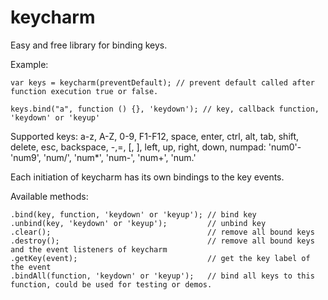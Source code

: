 keycharm
========

Easy and free library for binding keys.


Example:

```
var keys = keycharm(preventDefault); // prevent default called after function execution true or false.

keys.bind("a", function () {}, 'keydown'); // key, callback function, 'keydown' or 'keyup'
```

Supported keys:
a-z, A-Z, 0-9, F1-F12, space, enter, ctrl, alt, tab, shift, 
delete, esc, backspace, -,=, [, ], left, up, right, down, numpad: 'num0'-'num9', 'num/', 'num*', 'num-', 'num+', 'num.'


Each initiation of keycharm has its own bindings to the key events.

Available methods:

```
.bind(key, function, 'keydown' or 'keyup'); // bind key 
.unbind(key, 'keydown' or 'keyup');         // unbind key
.clear();                                   // remove all bound keys
.destroy();                                 // remove all bound keys and the event listeners of keycharm
.getKey(event);                             // get the key label of the event
.bindAll(function, 'keydown' or 'keyup');   // bind all keys to this function, could be used for testing or demos.
```